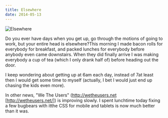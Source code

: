 ```yaml
---
title: Elsewhere
date: 2014-05-13
---
```


![Elsewhere](https://source.unsplash.com/d34DtRp1bqo/1600x900)

Do you ever have days when you get up, go through the motions of going to work, but your entire head is elsewhere?This morning I made bacon rolls for everybody for breakfast, and packed lunches for everybody before anybody even came downstairs. When they did finally arrive I was making everybody a cup of tea (which I only drank half of) before heading out the door.

I keep wondering about getting up at 6am each day, instead of 7at least then I would get some time to myself (actually, I bet I would just end up chasing the kids even more).

In other news, "We The Users" (http://wetheusers.net [http://wetheusers.net/]) is improving slowly. I spent lunchtime today fixing a few bugbears with itthe CSS for mobile and tablets is now much better than it was.